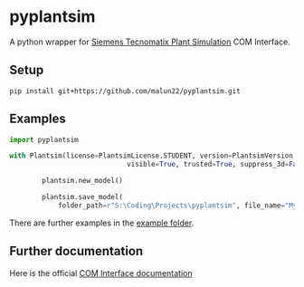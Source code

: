 # pyplantsim

A python wrapper for [Siemens Tecnomatix Plant Simulation](https://www.dex.siemens.com/plm/tecnomatix/plant-simulation) COM Interface.

## Setup
```
pip install git+https://github.com/malun22/pyplantsim.git
```

## Examples
```python
import pyplantsim

with Plantsim(license=PlantsimLicense.STUDENT, version=PlantsimVersion.V_MJ_22_MI_1,
                             visible=True, trusted=True, suppress_3d=False, show_msg_box=False) as plantsim:

        plantsim.new_model()

        plantsim.save_model(
            folder_path=r"S:\Coding\Projects\pyplantsim", file_name="MyNewModel")
```
There are further examples in the [example folder](https://github.com/malun22/pyplantsim/tree/main/examples).

## Further documentation
Here is the official [COM Interface documentation](https://docs.plm.automation.siemens.com/content/plant_sim_help/15.1/plant_sim_all_in_one_html/en_US/tecnomatix_plant_simulation_help/add_ins_reference_help/inter_process_communication_interfaces/com.html)
